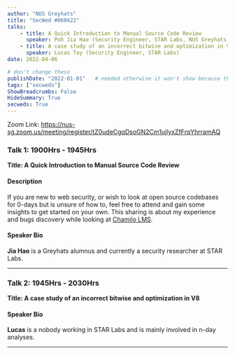```yaml
---
author: "NUS Greyhats"
title: "SecWed #060422"
talks:
    - title: A Quick Introduction to Manual Source Code Review
      speaker: Poh Jia Hao (Security Engineer, STAR Labs, NUS Greyhats Alumni)
    - title: A case study of an incorrect bitwise and optimization in V8
      speaker: Lucas Tay (Security Engineer, STAR Labs)
date: 2022-04-06

# don't change these
publishDate: "2022-01-01"   # needed otherwise it won't show because the date is in the future
tags: ["secweds"]
ShowBreadcrumbs: False
HideSummary: True
secweds: True
---
```


Zoom Link: https://nus-sg.zoom.us/meeting/register/tZ0udeCgqDsoGN2Cm1ujlyxZfFrqYhrramAQ

### Talk 1: 1900Hrs - 1945Hrs

**Title: A Quick Introduction to Manual Source Code Review**

#### Description
If you are new to web security, or wish to look at open source codebases for 0-days but is unsure of how to, feel free to attend and gain some insights to get started on your own. This sharing is about my experience and bugs discovery while looking at [Chamilo LMS](https://github.com/chamilo/chamilo-lms).

#### Speaker Bio

**Jia Hao** is a Greyhats alumnus and currently a security researcher at STAR Labs.

----

### Talk 2: 1945Hrs - 2030Hrs

**Title: A case study of an incorrect bitwise and optimization in V8**

<!-- #### Description -->

#### Speaker Bio
**Lucas** is a nobody working in STAR Labs and is mainly involved in n-day analyses.

---